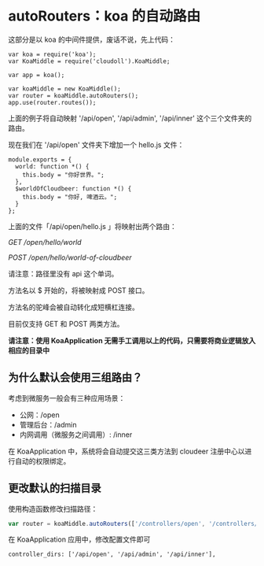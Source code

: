 # autoRouters：koa 的自动路由

这部分是以 koa 的中间件提供，废话不说，先上代码：

```
var koa = require('koa');
var KoaMiddle = require('cloudoll').KoaMiddle;

var app = koa();

var koaMiddle = new KoaMiddle();
var router = koaMiddle.autoRouters();
app.use(router.routes());

```

上面的例子将自动映射 '/api/open', '/api/admin', '/api/inner'  这个三个文件夹的路由。

现在我们在 '/api/open' 文件夹下增加一个 hello.js 文件：

```
module.exports = {
  world: function *() {
    this.body = "你好世界。";
  },
  $worldOfCloudbeer: function *() {
    this.body = "你好, 啤酒云。";
  }
};

```

上面的文件「/api/open/hello.js 」将映射出两个路由：

*GET /open/hello/world*

*POST /open/hello/world-of-cloudbeer*

请注意：路径里没有 api 这个单词。

方法名以 $ 开始的，将被映射成 POST 接口。

方法名的驼峰会被自动转化成短横杠连接。

目前仅支持 GET 和 POST 两类方法。

**请注意：使用 KoaApplication 无需手工调用以上的代码，只需要将商业逻辑放入相应的目录中**

## 为什么默认会使用三组路由？

 考虑到微服务一般会有三种应用场景：

 * 公网：/open
 * 管理后台：/admin
 * 内网调用（微服务之间调用）: /inner

在 KoaApplication 中，系统将会自动提交这三类方法到 cloudeer 注册中心以进行自动的权限绑定。

## 更改默认的扫描目录

使用构造函数修改扫描路径：

```javascript
var router = koaMiddle.autoRouters(['/controllers/open', '/controllers/manage']);
```

在 KoaApplication 应用中，修改配置文件即可

```
controller_dirs: ['/api/open', '/api/admin', '/api/inner'],
```

